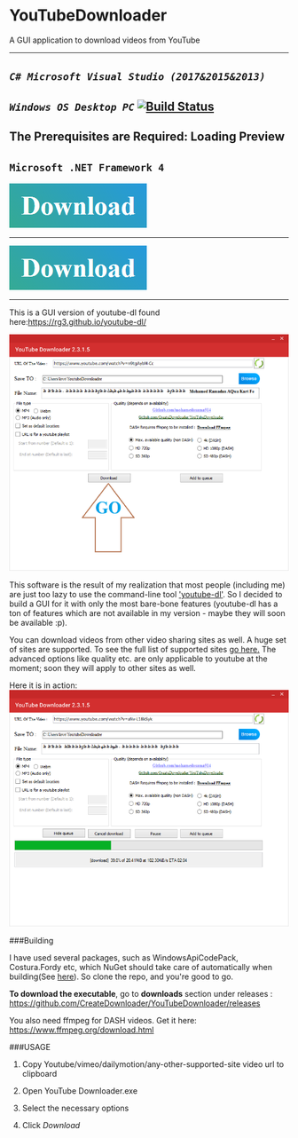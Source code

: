# YouTubeDownloader
A GUI application to download videos from YouTube
***
## *`C# Microsoft Visual Studio (2017&2015&2013)`*
## ***``Windows OS Desktop PC``*** [![Build Status](https://ci.appveyor.com/api/projects/status/um3h4xqen7vql7o2/branch/master?svg=true)](https://github.com/CreateDownloader/YouTubeDownloader-MaterialDesign/)
## The Prerequisites are Required: Loading Preview   
## **`Microsoft .NET Framework 4`**
 [![Build You need dot net framework 4 to run the application. Get it here Downloader](https://raw.githubusercontent.com/CreateDownloader/KugouDownloader/master/Download.PNG)](https://www.microsoft.com/en-in/download/details.aspx?id=17851)
***
 [![Build YouTube Downloader](https://raw.githubusercontent.com/CreateDownloader/KugouDownloader/master/Download.PNG)](https://github.com/CreateDownloader/YouTubeDownloader/releases/tag/Debug)
 ***
This is a GUI version of youtube-dl found here:https://rg3.github.io/youtube-dl/

![Screenshot](Youtube-downloader.png)

This software is the result of my realization that most people (including me) are just too lazy to use the command-line tool ['youtube-dl'](https://rg3.github.io/youtube-dl/). So I decided to build a GUI for it with only the most bare-bone features (youtube-dl has a ton of features which are not available in my version - maybe they will soon be available :p).

You can download videos from other video sharing sites as well. A huge set of sites are supported. To see the full list of supported sites [go here.](https://rg3.github.io/youtube-dl/supportedsites.html) The advanced options like quality etc. are only applicable to youtube at the moment; soon they will apply to other sites as well.

Here it is in action:
![screenshot](Youtube-downloader2.png)


###Building

I have used several packages, such as WindowsApiCodePack, Costura.Fordy etc, which NuGet should take care of automatically when building(See [here](https://docs.nuget.org/Consume/Package-Restore)). So clone the repo, and you're good to go.

**To download the executable**, go to **downloads** section under releases : https://github.com/CreateDownloader/YouTubeDownloader/releases


You also need ffmpeg for DASH videos. Get it here: https://www.ffmpeg.org/download.html

###USAGE

1. Copy Youtube/vimeo/dailymotion/any-other-supported-site video url to clipboard

2. Open YouTube Downloader.exe

3. Select the necessary options

4. Click *Download*
